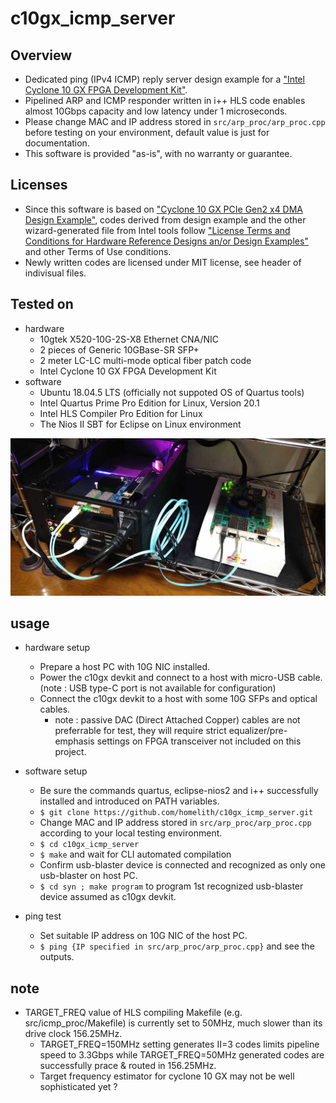 # c10gx\_icmp\_server

## Overview
- Dedicated ping (IPv4 ICMP) reply server design example for a ["Intel Cyclone 10 GX FPGA Development Kit"](https://www.intel.com/content/www/us/en/programmable/products/boards_and_kits/dev-kits/altera/cyclone-10-gx-development-kit.html).
- Pipelined ARP and ICMP responder written in i++ HLS code enables almost 10Gbps capacity and low latency under 1 microseconds.
- Please change MAC and IP address stored in `src/arp_proc/arp_proc.cpp` before testing on your environment, default value is just for documentation.
- This software is provided "as-is", with no warranty or guarantee.

## Licenses
- Since this software is based on ["Cyclone 10 GX PCIe Gen2 x4 DMA Design Example"](https://fpgacloud.intel.com/devstore/platform/17.1.2/Pro/cyclone-10-gx-pcie-gen2-x4-dma/), codes derived from design example and the other wizard-generated file from Intel tools follow ["License Terms and Conditions for Hardware Reference Designs an/or Design Examples"](https://www.intel.com/content/www/us/en/programmable/common/legal/leg-license_agreement.html) and other Terms of Use conditions.
- Newly written codes are licensed under MIT license, see header of indivisual files.

## Tested on
- hardware
  + 10gtek X520-10G-2S-X8 Ethernet CNA/NIC
  + 2 pieces of Generic 10GBase-SR SFP+
  + 2 meter LC-LC multi-mode optical fiber patch code
  + Intel Cyclone 10 GX FPGA Development Kit
- software
  + Ubuntu 18.04.5 LTS (officially not suppoted OS of Quartus tools)
  + Intel Quartus Prime Pro Edition for Linux, Version 20.1
  + Intel HLS Compiler Pro Edition for Linux
  + The Nios II SBT for Eclipse on Linux environment

![Experimental Setup](doc/img/exp_setup.jpg)

## usage

- hardware setup
  + Prepare a host PC with 10G NIC installed.
  + Power the c10gx devkit and connect to a host with micro-USB cable. (note : USB type-C port is not available for configuration)
  + Connect the c10gx devkit to a host with some 10G SFPs and optical cables.
    * note : passive DAC (Direct Attached Copper) cables are not preferrable for test, they will require strict equalizer/pre-emphasis settings on FPGA transceiver not included on this project.

- software setup

  + Be sure the commands quartus, eclipse-nios2 and i++ successfully installed and introduced on PATH variables.
  + `$ git clone https://github.com/homelith/c10gx_icmp_server.git`
  + Change MAC and IP address stored in `src/arp_proc/arp_proc.cpp` according to your local testing environment.
  + `$ cd c10gx_icmp_server`
  + `$ make` and wait for CLI automated compilation
  + Confirm usb-blaster device is connected and recognized as only one usb-blaster on host PC.
  + `$ cd syn ; make program` to program 1st recognized usb-blaster device assumed as c10gx devkit.

- ping test
  + Set suitable IP address on 10G NIC of the host PC.
  + `$ ping {IP specified in src/arp_proc/arp_proc.cpp}` and see the outputs.

## note

- TARGET\_FREQ value of HLS compiling Makefile (e.g. src/icmp\_proc/Makefile) is currently set to 50MHz, much slower than its drive clock 156.25MHz.
  + TARGET\_FREQ=150MHz setting generates II=3 codes limits pipeline speed to 3.3Gbps while TARGET\_FREQ=50MHz generated codes are successfully prace & routed in 156.25MHz.
  + Target frequency estimator for cyclone 10 GX may not be well sophisticated yet ?
